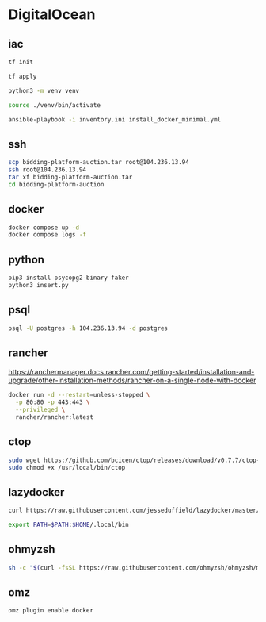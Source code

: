 # DigitalOcean

## iac

```sh
tf init

tf apply

python3 -m venv venv

source ./venv/bin/activate

ansible-playbook -i inventory.ini install_docker_minimal.yml
```

## ssh

```sh
scp bidding-platform-auction.tar root@104.236.13.94
ssh root@104.236.13.94
tar xf bidding-platform-auction.tar
cd bidding-platform-auction
```

## docker

```sh
docker compose up -d
docker compose logs -f
```

## python

```sh
pip3 install psycopg2-binary faker
python3 insert.py
```

## psql

```sh
psql -U postgres -h 104.236.13.94 -d postgres
```

## rancher

<https://ranchermanager.docs.rancher.com/getting-started/installation-and-upgrade/other-installation-methods/rancher-on-a-single-node-with-docker>

```sh
docker run -d --restart=unless-stopped \
  -p 80:80 -p 443:443 \
  --privileged \
  rancher/rancher:latest
```

## ctop

```sh
sudo wget https://github.com/bcicen/ctop/releases/download/v0.7.7/ctop-0.7.7-linux-amd64 -O /usr/local/bin/ctop
sudo chmod +x /usr/local/bin/ctop
```

## lazydocker

```sh
curl https://raw.githubusercontent.com/jesseduffield/lazydocker/master/scripts/install_update_linux.sh | bash
```

```sh
export PATH=$PATH:$HOME/.local/bin
```

## ohmyzsh

```sh
sh -c "$(curl -fsSL https://raw.githubusercontent.com/ohmyzsh/ohmyzsh/master/tools/install.sh)"
```

## omz

```sh
omz plugin enable docker
```
